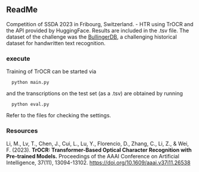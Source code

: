 ## ReadMe

Competition of  SSDA 2023 in Fribourg, Switzerland. - HTR using TrOCR and the API provided by HuggingFace. Results are included in the .tsv file. The dataset of the challenge was the [BullingerDB](https://tc11.cvc.uab.es/datasets/BullingerDB_1), a challenging historical dataset for handwritten text recognition. 

### execute

Training of TrOCR can be started via 

~~~
  python main.py
~~~

and the transcriptions on the test set (as a .tsv) are obtained by running

~~~
  python eval.py
~~~

Refer to the files for checking the settings.

### Resources

Li, M., Lv, T., Chen, J., Cui, L., Lu, Y., Florencio, D., Zhang, C., Li, Z., & Wei, F. (2023). **TrOCR: Transformer-Based Optical Character Recognition with Pre-trained Models.** Proceedings of the AAAI Conference on Artificial Intelligence, 37(11), 13094-13102. https://doi.org/10.1609/aaai.v37i11.26538
